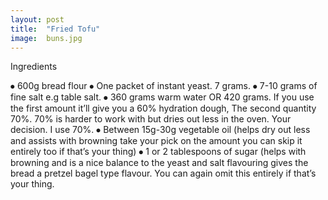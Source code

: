 ```yaml
---
layout: post
title:  "Fried Tofu"
image:  buns.jpg
---
```


Ingredients

⦁	600g bread flour
⦁	One packet of instant yeast. 7 grams.
⦁	7-10 grams of fine salt e.g table salt.
⦁	360 grams warm water OR 420 grams. If you use the first amount it’ll give you a 60% hydration dough, The second quantity 70%. 70% is harder to work with but dries out less in the oven. Your decision. I use 70%.
⦁	Between 15g-30g vegetable oil (helps dry out less and assists with browning take your pick on the amount you can skip it entirely too if that’s your thing)
⦁	1 or 2 tablespoons of sugar (helps with browning and is a nice balance to the yeast and salt flavouring gives the bread a pretzel bagel type flavour. You can again omit this entirely if that’s your thing. 
